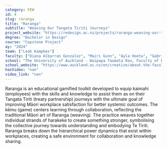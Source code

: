 ```yaml
---
category: FEW
id: 4
slug: raranga
title: "Raranga"
subtitle: "Weaving Our Tangata Tiriti Journeys"
project_website: "https://redesign.ac.nz/projects/raranga-weaving-our-tangata-tiriti-journeys"
degree: "Bachelor in Design"
course: "Capstone Project"
ay: "2024"
team: ["Leah Kampkes"]
faculty: ["Diana Albarran Gonzalez", "Mairi Gunn", "Ayla Hoeta", "Gabriela Baron", "Xin Cheng"]
school: "The University of Auckland - Waipapa Taumata Rau, Faculty of Engineering and Design, Auckland, New Zealand"
school_website: "https://www.auckland.ac.nz/en/creative/about-the-faculty/design-programme.html"
hasVideo: "nan"
video_link: "nan"
---
```


Raranga is an educational gamified toolkit developed to equip kaimahi (employees) with the skills and knowledge to assist them as on their Tangata Tiriti (treaty partnership) journeys with the ultimate goal of improving Māori workplace satisfaction for better systemic outcomes. The kēmu (game) centers learning through collaboration, reflecting the traditional Māori art of Raranga (weaving). The practice weaves together individual strands of harakeke to create something stronger, symbolising the collective journey towards understanding and embodying Te Tiriti. Raranga breaks down the hierarchical power dynamics that exist within workplaces, creating a safe environment for collaboration and knowledge sharing.
